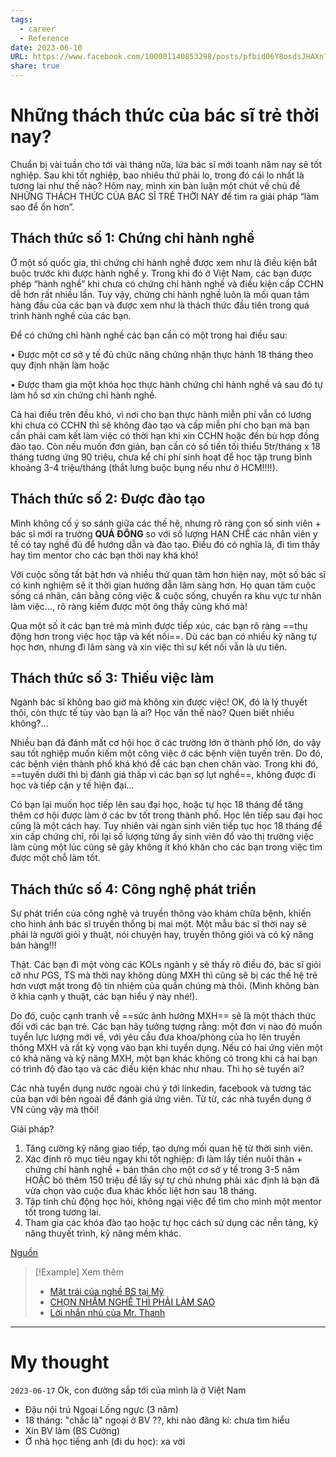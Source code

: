 ```yaml
---
tags:
  - career
  - Reference
date: 2023-06-10
URL: https://www.facebook.com/100001140853298/posts/pfbid06Y8osdsJHAXnTjFjEtjPaSW2aMZGcjSuC2c6LL57RYeBYAe8EALm7PzaWcBP1LJ5l/
share: true
---
```


# Những thách thức của bác sĩ trẻ thời nay?

Chuẩn bị vài tuần cho tới vài tháng nữa, lứa bác sĩ mới toanh năm nay sẽ tốt nghiệp. Sau khi tốt nghiệp, bao nhiêu thứ phải lo, trong đó cái lo nhất là tương lai như thế nào? Hôm nay, mình xin bàn luận một chút về chủ đề NHỮNG THÁCH THỨC CỦA BÁC SĨ TRẺ THỜI NAY để tìm ra giải pháp “làm sao để ổn hơn”.

## Thách thức số 1: Chứng chỉ hành nghề

Ở một số quốc gia, thi chứng chỉ hành nghề được xem như là điều kiện bắt buộc trước khi được hành nghề y. Trong khi đó ở Việt Nam, các bạn được phép “hành nghề” khi chưa có chứng chỉ hành nghề và điều kiện cấp CCHN dễ hơn rất nhiều lần. Tuy vậy, chứng chỉ hành nghề luôn là mối quan tâm hàng đầu của các bạn và được xem như là thách thức đầu tiên trong quá trình hành nghề của các bạn.

Để có chứng chỉ hành nghề các bạn cần có một trong hai điều sau:

• Được một cơ sở y tế đủ chức năng chứng nhận thực hành 18 tháng theo quy định nhận làm hoặc

• Được tham gia một khóa học thực hành chứng chỉ hành nghề và sau đó tự làm hồ sơ xin chứng chỉ hành nghề.

Cả hai điều trên đều khó, vì nơi cho bạn thực hành miễn phí vẫn có lương khi chưa có CCHN thì sẽ không đào tạo và cấp miễn phí cho bạn mà bạn cần phải cam kết làm việc có thời hạn khi xin CCHN hoặc đền bù hợp đồng đào tạo. Còn nếu muốn đơn giản, bạn cần có số tiền tối thiểu 5tr/tháng x 18 tháng tương ứng 90 triệu, chưa kể chi phí sinh hoạt để học tập trung bình khoảng 3-4 triệu/tháng (thắt lưng buộc bụng nếu như ở HCM!!!!).

## Thách thức số 2: Được đào tạo

Mình không cố ý so sánh giữa các thế hệ, nhưng rõ ràng con số sinh viên + bác sĩ mới ra trường **QUÁ ĐÔNG** so với số lượng HẠN CHẾ các nhân viên y tế có tay nghề đủ để hướng dẫn và đào tạo. Điều đó có nghĩa là, đi tìm thầy hay tìm mentor cho các bạn thời nay khá khó!

Với cuộc sống tất bật hơn và nhiều thứ quan tâm hơn hiện nay, một số bác sĩ có kinh nghiệm sẽ ít thời gian hướng dẫn lâm sàng hơn. Họ quan tâm cuộc sống cá nhân, cân bằng công việc & cuộc sống, chuyển ra khu vực tư nhân làm việc…, rõ ràng kiếm được một ông thầy cũng khó mà!

Qua một số ít các bạn trẻ mà mình được tiếp xúc, các bạn rõ ràng ==thụ động hơn trong việc học tập và kết nối==. Dù các bạn có nhiều kỹ năng tự học hơn, nhưng đi lâm sàng và xin việc thì sự kết nối vẫn là ưu tiên.

## Thách thức số 3: Thiếu việc làm

Ngành bác sĩ không bao giờ mà không xin được việc! OK, đó là lý thuyết thôi, còn thực tế tùy vào bạn là ai? Học vấn thế nào? Quen biết nhiều không?...

Nhiều bạn đã đánh mất cơ hội học ở các trường lớn ở thành phố lớn, do vậy sau tốt nghiệp muốn kiếm một công việc ở các bệnh viện tuyến trên. Do đó, các bệnh viện thành phố khá khó để các bạn chen chân vào. Trong khi đó, ==tuyến dưới thì bị đánh giá thấp vì các bạn sợ lụt nghề==, không được đi học và tiếp cận y tế hiện đại…

Có bạn lại muốn học tiếp lên sau đại học, hoặc tự học 18 tháng để tăng thêm cơ hội được làm ở các bv tốt trong thành phố. Học lên tiếp sau đại học cũng là một cách hay. Tuy nhiên vài ngàn sinh viên tiếp tục học 18 tháng để xin cấp chứng chỉ, rồi lại số lượng từng ấy sinh viên đổ vào thị trường việc làm cùng một lúc cũng sẽ gây không ít khó khăn cho các bạn trong việc tìm được một chỗ làm tốt.

## Thách thức số 4: Công nghệ phát triển

Sự phát triển của công nghệ và truyền thông vào khám chữa bệnh, khiến cho hình ảnh bác sĩ truyền thống bị mai một. Một mẫu bác sĩ thời nay sẽ phải là người giỏi y thuật, nói chuyện hay, truyền thông giỏi và có kỹ năng bán hàng!!!

Thật. Các bạn đi một vòng các KOLs ngành y sẽ thấy rõ điều đó, bác sĩ giỏi cỡ như PGS, TS mà thời nay không dùng MXH thì cũng sẽ bị các thế hệ trẻ hơn vượt mặt trong độ tín nhiệm của quần chúng mà thôi. (Mình không bàn ở khía cạnh y thuật, các bạn hiểu ý này nhé!).

Do đó, cuộc cạnh tranh về ==sức ảnh hưởng MXH== sẽ là một thách thức đối với các bạn trẻ. Các bạn hãy tưởng tượng rằng: một đơn vị nào đó muốn tuyển lực lượng mới về, với yêu cầu đưa khoa/phòng của họ lên truyền thông MXH và rất kỳ vọng vào bạn khi tuyển dụng. Nếu có hai ứng viên một có khả năng và kỹ năng MXH, một bạn khác không có trong khi cả hai bạn có trình độ đào tạo và các điều kiện khác như nhau. Thì họ sẽ tuyển ai?

Các nhà tuyển dụng nước ngoài chú ý tới linkedin, facebook và tương tác của bạn với bên ngoài để đánh giá ứng viên. Từ từ, các nhà tuyển dụng ở VN cũng vậy mà thôi!

Giải pháp?

1. Tăng cường kỹ năng giao tiếp, tạo dựng mối quan hệ từ thời sinh viên.
2. Xác định rõ mục tiêu ngay khi tốt nghiệp: đi làm lấy tiền nuôi thân + chứng chỉ hành nghề + bán thân cho một cơ sở y tế trong 3-5 năm HOẶC bỏ thêm 150 triệu để lấy sự tự chủ nhưng phải xác định là bạn đã vừa chọn vào cuộc đua khác khốc liệt hơn sau 18 tháng.
3. Tập tính chủ động học hỏi, không ngại việc để tìm cho mình một mentor tốt trong tương lai.
4. Tham gia các khóa đào tạo hoặc tự học cách sử dụng các nền tảng, kỹ năng thuyết trình, kỹ năng mềm khác.

[Nguồn](https://www.facebook.com/100001140853298/posts/pfbid06Y8osdsJHAXnTjFjEtjPaSW2aMZGcjSuC2c6LL57RYeBYAe8EALm7PzaWcBP1LJ5l/)

> [!Example] Xem thêm
> - [Mặt trái của nghề BS tại Mỹ](./M%E1%BA%B7t%20tr%C3%A1i%20c%E1%BB%A7a%20ngh%E1%BB%81%20BS%20t%E1%BA%A1i%20M%E1%BB%B9.md)
> - [CHỌN NHẦM NGHỀ THÌ PHẢI LÀM SAO](./CH%E1%BB%8CN%20NH%E1%BA%A6M%20NGH%E1%BB%80%20TH%C3%8C%20PH%E1%BA%A2I%20L%C3%80M%20SAO.md)
> - [Lời nhắn nhủ của Mr. Thanh](./L%E1%BB%9Di%20nh%E1%BA%AFn%20nh%E1%BB%A7%20c%E1%BB%A7a%20Mr.%20Thanh.md)

---
# My thought
`2023-06-17`
Ok, con đường sắp tới của mình là ở Việt Nam
- Đậu nội trú Ngoại Lồng ngực (3 năm)
- 18 tháng: "chắc là" ngoại ở BV ??, khi nào đăng kí: chưa tìm hiểu
- Xin BV làm (BS Cường)
- Ở nhà học tiếng anh (đi du học): xa vời

